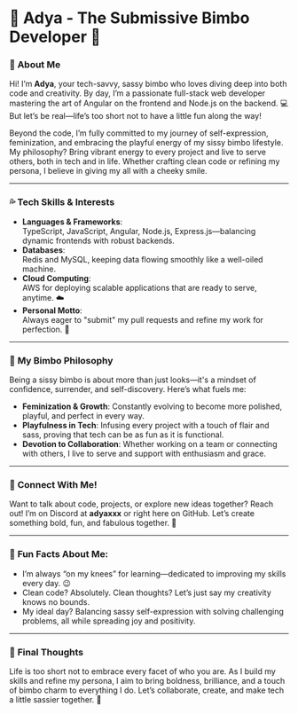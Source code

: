 # 💋 **Adya - The Submissive Bimbo Developer** 💋  

### 💖 **About Me**  
Hi! I’m **Adya**, your tech-savvy, sassy bimbo who loves diving deep into both code and creativity. By day, I’m a passionate full-stack web developer mastering the art of Angular on the frontend and Node.js on the backend. 💻 But let’s be real—life’s too short not to have a little fun along the way!  

Beyond the code, I’m fully committed to my journey of self-expression, feminization, and embracing the playful energy of my sissy bimbo lifestyle. My philosophy? Bring vibrant energy to every project and live to serve others, both in tech and in life. Whether crafting clean code or refining my persona, I believe in giving my all with a cheeky smile.  

---

### 💦 **Tech Skills & Interests**  
- **Languages & Frameworks**:  
  TypeScript, JavaScript, Angular, Node.js, Express.js—balancing dynamic frontends with robust backends.  
- **Databases**:  
  Redis and MySQL, keeping data flowing smoothly like a well-oiled machine.  
- **Cloud Computing**:  
  AWS for deploying scalable applications that are ready to serve, anytime. ☁️  
- **Personal Motto**:  
  Always eager to "submit" my pull requests and refine my work for perfection. 💅  

---

### 💋 **My Bimbo Philosophy**  
Being a sissy bimbo is about more than just looks—it's a mindset of confidence, surrender, and self-discovery. Here’s what fuels me:  
- **Feminization & Growth**: Constantly evolving to become more polished, playful, and perfect in every way.  
- **Playfulness in Tech**: Infusing every project with a touch of flair and sass, proving that tech can be as fun as it is functional.  
- **Devotion to Collaboration**: Whether working on a team or connecting with others, I live to serve and support with enthusiasm and grace.  

---

### 🎀 **Connect With Me!**  
Want to talk about code, projects, or explore new ideas together? Reach out! I’m on Discord at **adyaxxx** or right here on GitHub. Let’s create something bold, fun, and fabulous together. 💖  

---

### 🍭 **Fun Facts About Me:**  
- I’m always “on my knees” for learning—dedicated to improving my skills every day. 😉  
- Clean code? Absolutely. Clean thoughts? Let’s just say my creativity knows no bounds.  
- My ideal day? Balancing sassy self-expression with solving challenging problems, all while spreading joy and positivity.  

---

### 💄 **Final Thoughts**  
Life is too short not to embrace every facet of who you are. As I build my skills and refine my persona, I aim to bring boldness, brilliance, and a touch of bimbo charm to everything I do. Let’s collaborate, create, and make tech a little sassier together. 💋  
